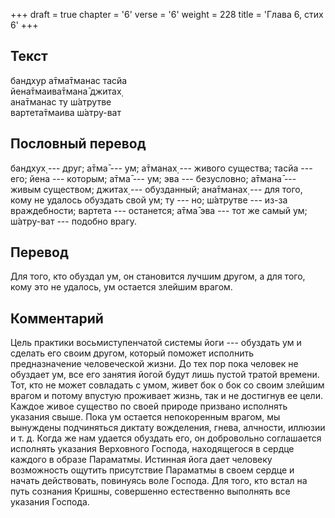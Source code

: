 +++
draft = true
chapter = '6'
verse = '6'
weight = 228
title = 'Глава 6, стих 6'
+++
## Текст

бандхур а̄тма̄тманас тасйа  
йена̄тмаива̄тмана̄ джитах̣  
ана̄тманас ту ш́атрутве  
вартета̄тмаива ш́атру-ват

## Пословный перевод

бандхух̣ --- друг; а̄тма̄ --- ум; а̄тманах̣ --- живого существа; тасйа ---
его; йена --- которым; а̄тма̄ --- ум; эва --- безусловно; а̄тмана̄ --- живым
существом; джитах̣ --- обузданный; ана̄тманах̣ --- для того, кому не
удалось обуздать свой ум; ту --- но; ш́атрутве --- из-за враждебности;
вартета --- останется; а̄тма̄ эва --- тот же самый ум; ш́атру-ват ---
подобно врагу.

## Перевод

Для того, кто обуздал ум, он становится лучшим другом, а для того, кому
это не удалось, ум остается злейшим врагом.

## Комментарий

Цель практики восьмиступенчатой системы йоги --- обуздать ум и сделать
его своим другом, который поможет исполнить предназначение человеческой
жизни. До тех пор пока человек не обуздает ум, все его занятия йогой
будут лишь пустой тратой времени. Тот, кто не может совладать с умом,
живет бок о бок со своим злейшим врагом и потому впустую проживает
жизнь, так и не достигнув ее цели. Каждое живое существо по своей
природе призвано исполнять указания свыше. Пока ум остается непокоренным
врагом, мы вынуждены подчиняться диктату вожделения, гнева, алчности,
иллюзии и т. д. Когда же нам удается обуздать его, он добровольно
соглашается исполнять указания Верховного Господа, находящегося в сердце
каждого в образе Параматмы. Истинная йога дает человеку возможность
ощутить присутствие Параматмы в своем сердце и начать действовать,
повинуясь воле Господа. Для того, кто встал на путь сознания Кришны,
совершенно естественно выполнять все указания Господа.
